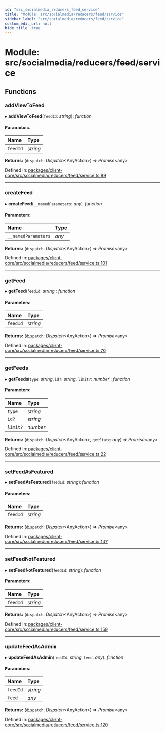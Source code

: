 ```yaml
---
id: "src_socialmedia_reducers_feed_service"
title: "Module: src/socialmedia/reducers/feed/service"
sidebar_label: "src/socialmedia/reducers/feed/service"
custom_edit_url: null
hide_title: true
---
```


# Module: src/socialmedia/reducers/feed/service

## Functions

### addViewToFeed

▸ **addViewToFeed**(`feedId`: *string*): *function*

#### Parameters:

Name | Type |
:------ | :------ |
`feedId` | *string* |

**Returns:** (`dispatch`: *Dispatch*<AnyAction\>) => *Promise*<any\>

Defined in: [packages/client-core/src/socialmedia/reducers/feed/service.ts:89](https://github.com/xr3ngine/xr3ngine/blob/77d12cea0/packages/client-core/src/socialmedia/reducers/feed/service.ts#L89)

___

### createFeed

▸ **createFeed**(`__namedParameters`: *any*): *function*

#### Parameters:

Name | Type |
:------ | :------ |
`__namedParameters` | *any* |

**Returns:** (`dispatch`: *Dispatch*<AnyAction\>) => *Promise*<any\>

Defined in: [packages/client-core/src/socialmedia/reducers/feed/service.ts:101](https://github.com/xr3ngine/xr3ngine/blob/77d12cea0/packages/client-core/src/socialmedia/reducers/feed/service.ts#L101)

___

### getFeed

▸ **getFeed**(`feedId`: *string*): *function*

#### Parameters:

Name | Type |
:------ | :------ |
`feedId` | *string* |

**Returns:** (`dispatch`: *Dispatch*<AnyAction\>) => *Promise*<any\>

Defined in: [packages/client-core/src/socialmedia/reducers/feed/service.ts:76](https://github.com/xr3ngine/xr3ngine/blob/77d12cea0/packages/client-core/src/socialmedia/reducers/feed/service.ts#L76)

___

### getFeeds

▸ **getFeeds**(`type`: *string*, `id?`: *string*, `limit?`: *number*): *function*

#### Parameters:

Name | Type |
:------ | :------ |
`type` | *string* |
`id?` | *string* |
`limit?` | *number* |

**Returns:** (`dispatch`: *Dispatch*<AnyAction\>, `getState`: *any*) => *Promise*<any\>

Defined in: [packages/client-core/src/socialmedia/reducers/feed/service.ts:22](https://github.com/xr3ngine/xr3ngine/blob/77d12cea0/packages/client-core/src/socialmedia/reducers/feed/service.ts#L22)

___

### setFeedAsFeatured

▸ **setFeedAsFeatured**(`feedId`: *string*): *function*

#### Parameters:

Name | Type |
:------ | :------ |
`feedId` | *string* |

**Returns:** (`dispatch`: *Dispatch*<AnyAction\>) => *Promise*<any\>

Defined in: [packages/client-core/src/socialmedia/reducers/feed/service.ts:147](https://github.com/xr3ngine/xr3ngine/blob/77d12cea0/packages/client-core/src/socialmedia/reducers/feed/service.ts#L147)

___

### setFeedNotFeatured

▸ **setFeedNotFeatured**(`feedId`: *string*): *function*

#### Parameters:

Name | Type |
:------ | :------ |
`feedId` | *string* |

**Returns:** (`dispatch`: *Dispatch*<AnyAction\>) => *Promise*<any\>

Defined in: [packages/client-core/src/socialmedia/reducers/feed/service.ts:159](https://github.com/xr3ngine/xr3ngine/blob/77d12cea0/packages/client-core/src/socialmedia/reducers/feed/service.ts#L159)

___

### updateFeedAsAdmin

▸ **updateFeedAsAdmin**(`feedId`: *string*, `feed`: *any*): *function*

#### Parameters:

Name | Type |
:------ | :------ |
`feedId` | *string* |
`feed` | *any* |

**Returns:** (`dispatch`: *Dispatch*<AnyAction\>) => *Promise*<any\>

Defined in: [packages/client-core/src/socialmedia/reducers/feed/service.ts:120](https://github.com/xr3ngine/xr3ngine/blob/77d12cea0/packages/client-core/src/socialmedia/reducers/feed/service.ts#L120)
